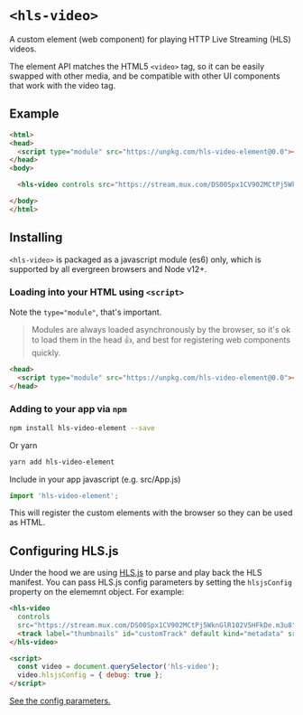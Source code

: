 # `<hls-video>`

A custom element (web component) for playing HTTP Live Streaming (HLS) videos.

The element API matches the HTML5 `<video>` tag, so it can be easily swapped with other media, and be compatible with other UI components that work with the video tag.

## Example

```html
<html>
<head>
  <script type="module" src="https://unpkg.com/hls-video-element@0.0"></script>
</head>
<body>

  <hls-video controls src="https://stream.mux.com/DS00Spx1CV902MCtPj5WknGlR102V5HFkDe.m3u8"></hls-video>

</body>
</html>
```

## Installing

`<hls-video>` is packaged as a javascript module (es6) only, which is supported by all evergreen browsers and Node v12+.

### Loading into your HTML using `<script>`

Note the `type="module"`, that's important.

> Modules are always loaded asynchronously by the browser, so it's ok to load them in the head :thumbsup:, and best for registering web components quickly.

```html
<head>
  <script type="module" src="https://unpkg.com/hls-video-element@0.0"></script>
</head>
```

### Adding to your app via `npm`

```bash
npm install hls-video-element --save
```
Or yarn
```bash
yarn add hls-video-element
```

Include in your app javascript (e.g. src/App.js)
```js
import 'hls-video-element';
```
This will register the custom elements with the browser so they can be used as HTML.

## Configuring HLS.js
Under the hood we are using [HLS.js](https://hls-js.netlify.app/demo/) to parse and play back the HLS manifest. You can pass HLS.js config parameters by setting the `hlsjsConfig` property on the elememnt object. For example:

```html
<hls-video
  controls
  src="https://stream.mux.com/DS00Spx1CV902MCtPj5WknGlR102V5HFkDe.m3u8">
  <track label="thumbnails" id="customTrack" default kind="metadata" src="https://image.mux.com/DS00Spx1CV902MCtPj5WknGlR102V5HFkDe/storyboard.vtt"></track>
</hls-video>

<script>
  const video = document.querySelector('hls-video');
  video.hlsjsConfig = { debug: true };
</script>
```

[See the config parameters.](https://github.com/video-dev/hls.js/blob/master/docs/API.md#fine-tuning)